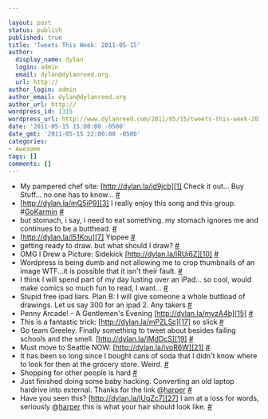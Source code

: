 ```yaml
---

layout: post
status: publish
published: true
title: 'Tweets This Week: 2011-05-15'
author:
  display_name: dylan
  login: admin
  email: dylan@dylanreed.org
  url: http://
author_login: admin
author_email: dylan@dylanreed.org
author_url: http://
wordpress_id: 1315
wordpress_url: http://www.dylanreed.com/2011/05/15/tweets-this-week-2011-05-15/
date: '2011-05-15 15:00:00 -0500'
date_gmt: '2011-05-15 22:00:00 -0500'
categories:
- Awesome
tags: []
comments: []
---
```


  * My pampered chef site: [http://dylan.la/jd9jcb][1] Check it out... Buy Stuff... no one has to know... [#][2]
  * [http://dylan.la/mQ5iP9][3] I really enjoy this song and this group. #[GoKarmin][4] [#][5]
  * but stomach, i say, i need to eat something. my stomach ignores me and continues to be a butthead. [#][6]
  * [http://dylan.la/l51Kou][7] Yippee [#][8]
  * getting ready to draw. but what should I draw? [#][9]
  * OMG I Drew a Picture: Sidekick [http://dylan.la/lRUi6Z][10] [#][11]
  * Wordpress is being dumb and not allowing me to crop thumbnails of an image WTF...it is possible that it isn't their fault. [#][12]
  * I think I will spend part of my day lusting over an iPad... so cool, would make comics so much fun to read, I want... [#][13]
  * Stupid free ipad liars. Plan B: I will give someone a whole buttload of drawings. Let us say 300 for an ipad 2. Any takers [#][14]
  * Penny Arcade! - A Gentlemen's Evening [http://dylan.la/myzA4b][15] [#][16]
  * This is a fantastic trick: [http://dylan.la/mPZLSc][17] so slick [#][18]
  * Go team Greeley. Finally something to tweet about besides failing schools and the smell. [http://dylan.la/jMdDcS][19] [#][20]
  * Must move to Seattle NOW: [http://dylan.la/ivoR6W][21] [#][22]
  * It has been so long since I bought cans of soda that I didn't know where to look for then at the grocery store. Weird. [#][23]
  * Shopping for other people is hard [#][24]
  * Just finished doing some baby hacking. Converting an old laptop hardrive into external. Thanks for the link @[harper][25] [#][26]
  * Have you seen this? [http://dylan.la/iUqZc7][27] I am at a loss for words, seriously @[harper][25] this is what your hair should look like. [#][28]
  


   [1]: http://dylan.la/jd9jcb
   [2]: http://twitter.com/awesomeguy/statuses/67553492184743936
   [3]: http://dylan.la/mQ5iP9
   [4]: http://search.twitter.com/search?q=%23GoKarmin
   [5]: http://twitter.com/awesomeguy/statuses/67577222948597760
   [6]: http://twitter.com/awesomeguy/statuses/67667897178263552
   [7]: http://dylan.la/l51Kou
   [8]: http://twitter.com/awesomeguy/statuses/67673526043295746
   [9]: http://twitter.com/awesomeguy/statuses/67940491634814976
   [10]: http://dylan.la/lRUi6Z
   [11]: http://twitter.com/awesomeguy/statuses/67980157213876225
   [12]: http://twitter.com/awesomeguy/statuses/67981935204507648
   [13]: http://twitter.com/awesomeguy/statuses/67987677466722304
   [14]: http://twitter.com/awesomeguy/statuses/67990823081492480
   [15]: http://dylan.la/myzA4b
   [16]: http://twitter.com/awesomeguy/statuses/68040510375337984
   [17]: http://dylan.la/mPZLSc
   [18]: http://twitter.com/awesomeguy/statuses/68352165864947713
   [19]: http://dylan.la/jMdDcS
   [20]: http://twitter.com/awesomeguy/statuses/68380130371837952
   [21]: http://dylan.la/ivoR6W
   [22]: http://twitter.com/awesomeguy/statuses/68723572402700288
   [23]: http://twitter.com/awesomeguy/statuses/68785525699518464
   [24]: http://twitter.com/awesomeguy/statuses/68786438388457473
   [25]: http://twitter.com/harper
   [26]: http://twitter.com/awesomeguy/statuses/68853514427842560
   [27]: http://dylan.la/iUqZc7
   [28]: http://twitter.com/awesomeguy/statuses/69545042380988416


